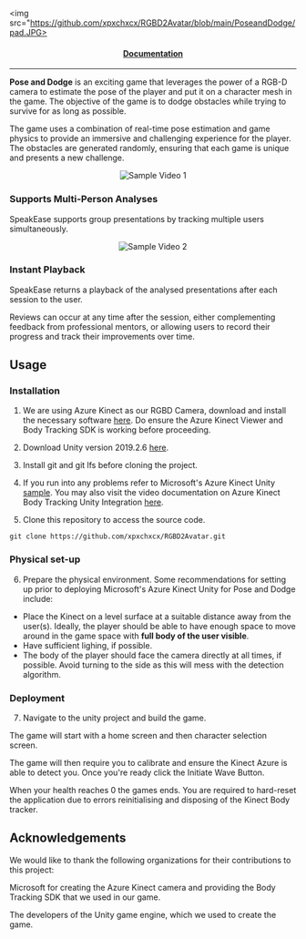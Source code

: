 <img src="https://github.com/xpxchxcx/RGBD2Avatar/blob/main/PoseandDodge/pad.JPG>


<h4 align="center">
  <a href="https://github.com/xpxchxcx/RGBD2Avatar/blob/main/docs.md">Documentation</a>
</h4>

---

**Pose and Dodge** is an exciting game that leverages the power of a RGB-D camera to estimate the pose of the player and put it on a character mesh in the game. The objective of the game is to dodge obstacles while trying to survive for as long as possible.

The game uses a combination of real-time pose estimation and game physics to provide an immersive and challenging experience for the player. The obstacles are generated randomly, ensuring that each game is unique and presents a new challenge.


<p align="center">
 <img src=https://github.com/xpxchxcx/RGBD2Avatar/blob/main/PoseandDodge/padmove.gif alt="Sample Video 1"/>
</p>

### Supports Multi-Person Analyses
SpeakEase supports group presentations by tracking multiple users simultaneously.

<p align="center">
 <img src=https://user-images.githubusercontent.com/87000020/216838269-130c9264-aab2-4d03-a589-a9aca221ddfe.gif alt="Sample Video 2"/>
</p>

### Instant Playback
SpeakEase returns a playback of the analysed presentations after each session to the user.

Reviews can occur at any time after the session, either complementing feedback from professional mentors, 
or allowing users to record their progress and track their improvements over time.

## Usage

### Installation
1. We are using Azure Kinect as our RGBD Camera, download and install the necessary software [here](https://learn.microsoft.com/en-us/azure/kinect-dk/set-up-azure-kinect-dk). Do ensure the Azure Kinect Viewer and Body Tracking SDK is working before proceeding.

2. Download Unity version 2019.2.6 [here](https://unity.com/releases/editor/whats-new/2019.2.6).

3. Install git and git lfs before cloning the project.

4. If you run into any problems refer to Microsoft's Azure Kinect Unity [sample](https://github.com/microsoft/Azure-Kinect-Samples/blob/master/body-tracking-samples/sample_unity_bodytracking/README.md). You may also visit the video documentation on Azure Kinect Body Tracking Unity Integration [here](https://learn.microsoft.com/en-us/shows/mixed-reality/azure-kinect-body-tracking-unity-integration).


5. Clone this repository to access the source code.
```
git clone https://github.com/xpxchxcx/RGBD2Avatar.git
```
### Physical set-up

6. Prepare the physical environment. Some recommendations for setting up prior to deploying Microsoft's Azure Kinect Unity for Pose and Dodge include:

- Place the Kinect on a level surface at a suitable distance away from the user(s). Ideally, the player should be able to have enough space to move around in the game space with **full body of the user visible**.
- Have sufficient lighing, if possible.
- The body of the player should face the camera directly at all times, if possible. Avoid turning to the side as this will mess with the detection algorithm.

### Deployment

7. Navigate to the unity project and build the game.


The game will start with a home screen and then character selection screen.

The game will then require you to calibrate and ensure the Kinect Azure is able to detect you. Once you're ready click the Initiate Wave Button.

When your health reaches 0 the games ends. You are required to hard-reset the application due to errors reinitialising and disposing of the Kinect Body tracker.

## Acknowledgements

We would like to thank the following organizations for their contributions to this project:

Microsoft for creating the Azure Kinect camera and providing the Body Tracking SDK that we used in our game.

The developers of the Unity game engine, which we used to create the game.






